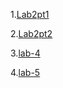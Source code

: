 1.[Lab2pt1](https://github.com/Deepshithareddy/AIML_BATCH_3/blob/main/README.md)

2.[Lab2pt2](https://github.com/Deepshithareddy/AIML_BATCH_3/blob/main/README.md)

3.[lab-4](https://github.com/Deepshithareddy/AIML_BATCH_3/blob/main/lab-4.ipynb)

4.[lab-5](https://github.com/Deepshithareddy/AIML_BATCH_3/blob/main/lab-5.ipynb)

